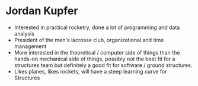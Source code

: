 # Jordan Kupfer

- Interested in practical rocketry, done a lot of programming and data analysis
- President of the men's lacrosse club, organizational and time management
- More interested in the theoretical / computer side of things than the hands-on mechanical side of things, possibly not the best fit for a structures team but definitely a good fit for software / ground structures.
- Likes planes, likes rockets, will have a steep learning curve for Structures
